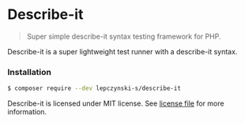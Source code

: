# Describe-it

> Super simple describe-it syntax testing framework for PHP.

Describe-it is a super lightweight test runner with a describe-it syntax.

### Installation

```bash
$ composer require --dev lepczynski-s/describe-it
```

Describe-it is licensed under MIT license.
See [license file](license.md) for more information.